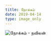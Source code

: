 ```yaml
---
title: நோக்கம் 
date: 2019-04-14
type: image_only
---
```

![நோக்கம் - நவிலன்](/$relToAbs("நோக்கம்.jpg")$)
